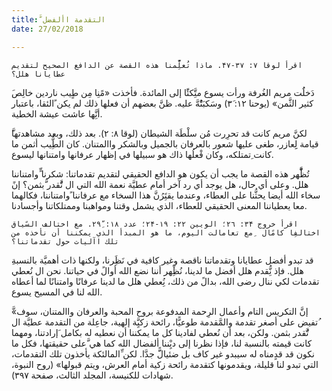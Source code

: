 ```yaml
---
title: َّالتقدمة األفضل
date: 27/02/2018

---
```


`اقرأ لوقا ٧: ٣٧-۴٧. ماذا تُعلَِّّمنا هذه القصة عن الدافع الصحيح لتقديم عطايانا هلل؟`

َدَخلَُت مريم الغُرفة ورأت يسوع متَِّكئًَا إلى المائدة. فأخذت «مًنِا مِن طٍيب ناردين خالِص كثير الثَّمن» (يوحنا ١۲: ٣َ) وسَكبَتُْهَّ عليه. ظنَّ بعضهم أن فعلها ذلك لم يكن ًالئقا، باعتبار أنَِّها عاشت عيشة الخطية.

َّلكنَّ مريم كانت قد تحرِرت مُن سلْطَة الشيطان (لوقا ۸: ۲). بعد ذلك، وبعد مشاهدتها قيامة لِِعازر، طغى عليها شعور بالعرفان بالجميل وبالشكر واالمتنان. كان الطُِّيب أثمن ما كانت ِتمتلكه، وكان فْعلُها ذاك هو سبيلها في إظهار عرفانها وامتنانها ليسوع.

تُظَّْهر هذه القصة ما يجب أن يكون هو الدافع الحقيقي لتقديم تقدماتنا: شكرنا ٍّوامتناننا هلل. وعلى أي حال، هل يوجد أي رد آخر أمام عطيَّة نعمة الله التي ال تَُّقدر َّبثمن؟ إنً سخاء الله أيضا يحثُّنا على العطاء، وعندما يقتَِرُنَّ هذا السخاء مع عرفاننا ًوامتناننا، فكالهما معا يعطياننا المعنى الحقيقي للعطاء، الذي يشمل وقتنا ومواهبنا وممتلكاتنا وأجسادنا. 

`اقرأ خروج ٣۴: ۲٦؛ الويين ۲۲: ١٩-۲۴؛ عدد ١۸: ۲٩ِّ. مع اختالف السًياق اختالفِا كامًال  ِمع تعامالت اليوم، ما هو المبدأ الذي يمكننا أن نأخذه من تلك اآليات حول تقدماتنا؟`

ِقد تبدو أفضل عطايانا وتقدماتنا ناقصة وغير كافية في نَظَِرنا، ولكنها ذات أهميَّة بالنسبة هلل. فإذ نُِّقدم هلل أفضل ما لدينا، نُظِْهر أننا نضع الله أوالً في حياتنا. نحن ال نُعطي تقدمات لكي ننال رضى الله، بدالً من ذلك، نُِعطي هلل ما لدينا عرفانًا وامتنانًا لما أعطاه الله لنا في المسيح يسوع.

َّ«إنَّ التكريس التام وأعمال الرِحمة المدفوعة بروح المحبة والعرفان واالمتنان، سوف ُتفيض على أصغر تقدمة والمَّقدمة طوعيًّا، رائحة زكيَِّة إلهية، جاعِلة من التقدمة عطيَّة ال تَُّقدر بثمن. ولكن، بعد أن نُعطي لفادينا كل ما يمكننا أن نعطيه له بكامل َإرادتنا، ومهما كانت قيمته بالنسبة لنا، فإذا نظرنا إلى ديِْننا ألفضال الله كما هي َّعلى حقيقتها، فكل ما نكون قد قدٍمناه له سيبدو غير كاف بل ضئيالًَّ  جدَّا. لكن ِّالمالئكة يأخذون تلك التقدمات، التي تبدو لنا قليلة، ويقدمونها كتقدمة رائحة زكية أمام العرش، ويتم قبولها» (روح النبوة، شهادات للكنيسة، المجلد الثالث، صفحة ٣٩٧).